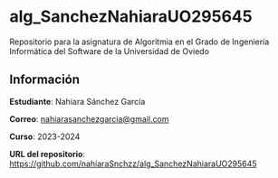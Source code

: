 # alg_SanchezNahiaraUO295645
Repositorio para la asignatura de Algoritmia en el Grado de Ingeniería Informática del Software de la Universidad de Oviedo

## Información
**Estudiante**: Nahiara Sánchez García

**Correo**: nahiarasanchezgarcia@gmail.com

**Curso**: 2023-2024

**URL del repositorio**: https://github.com/nahiaraSnchzz/alg_SanchezNahiaraUO295645

